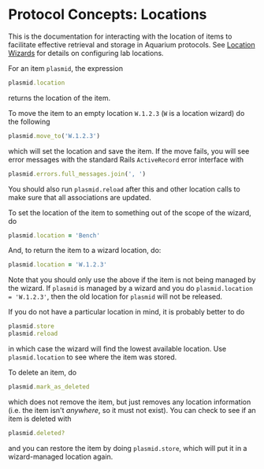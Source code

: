 # Protocol Concepts: Locations

This is the documentation for interacting with the location of items to facilitate effective retrieval and storage in Aquarium protocols.
See <a href="#" onclick="select('Lab Management','Location Wizards')">Location Wizards</a> for details on configuring lab locations.

For an item `plasmid`, the expression

```ruby
plasmid.location
```

returns the location of the item.

To move the item to an empty location `W.1.2.3` (`W` is a location wizard) do the following

```ruby
plasmid.move_to('W.1.2.3')
```

which will set the location and save the item.
If the move fails, you will see error messages with the standard Rails `ActiveRecord` error interface with

```ruby
plasmid.errors.full_messages.join(', ')
```

You should also run `plasmid.reload` after this and other location calls to make sure that all associations are updated.

To set the location of the item to something out of the scope of the wizard, do

```ruby
plasmid.location = 'Bench'
```

And, to return the item to a wizard location, do:

```ruby
plasmid.location = 'W.1.2.3'
```

Note that you should only use the above if the item is not being managed by the wizard.
If `plasmid` is managed by a wizard and you do `plasmid.location = 'W.1.2.3'`, then the old location for `plasmid` will not be released.

If you do not have a particular location in mind, it is probably better to do

```ruby
plasmid.store
plasmid.reload
```

in which case the wizard will find the lowest available location.
Use `plasmid.location` to see where the item was stored.

To delete an item, do

```ruby
plasmid.mark_as_deleted
```

which does not remove the item, but just removes any location information (i.e. the item isn't _anywhere_, so it must not exist).
You can check to see if an item is deleted with

```ruby
plasmid.deleted?
```

and you can restore the item by doing `plasmid.store`, which will put it in a wizard-managed location again.
